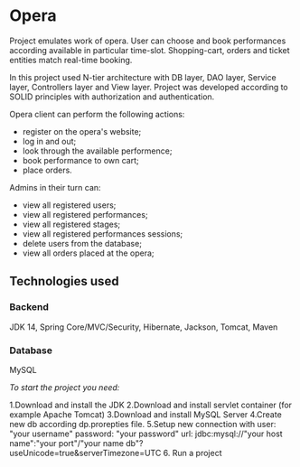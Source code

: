# Opera
Project emulates work of opera.
User can choose and book performances according available in particular time-slot.
Shopping-cart, orders and ticket entities match real-time booking.

In this project used N-tier architecture with DB layer, DAO layer, Service layer, Controllers layer and View layer.
Project was developed according to SOLID principles with authorization and authentication.

Opera client can perform the following actions:

* register on the opera's website;
* log in and out;
* look through the available performence;
* book performance to own cart;
* place orders.

Admins in their turn can:

* view all registered users;
* view all registered performances;
* view all registered stages;
* view all registered performances sessions;
* delete users from the database;
* view all orders placed at the opera;


## Technologies used

### Backend
JDK 14, Spring Core/MVC/Security, Hibernate, Jackson, Tomcat, Maven
### Database 
MySQL

_To start the project you need:_ 

1.Download and install the JDK
2.Download and install servlet container (for example Apache Tomcat)
3.Download and install MySQL Server
4.Create new db according dp.prorepties file. 
5.Setup new connection with
        user: "your username"
        password: "your password"
        url: jdbc:mysql://"your host name":"your port"/"your name db"?useUnicode=true&serverTimezone=UTC
6. Run a project
